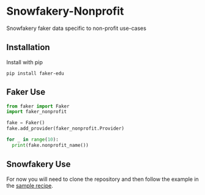 # Snowfakery-Nonprofit

Snowfakery faker data specific to non-profit use-cases

## Installation

Install with pip

`pip install faker-edu`

## Faker Use

```python
from faker import Faker
import faker_nonprofit

fake = Faker()
fake.add_provider(faker_nonprofit.Provider)

for _ in range(10):
  print(fake.nonprofit_name())
```

## Snowfakery Use

For now you will need to clone the repository and then follow the example in the [sample recipe](snowfakery_nonprofit_example.recipe.yml).
